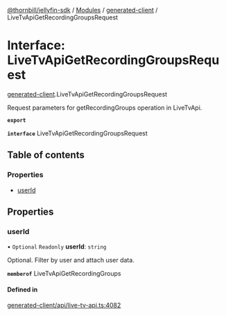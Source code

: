 [@thornbill/jellyfin-sdk](../README.md) / [Modules](../modules.md) / [generated-client](../modules/generated_client.md) / LiveTvApiGetRecordingGroupsRequest

# Interface: LiveTvApiGetRecordingGroupsRequest

[generated-client](../modules/generated_client.md).LiveTvApiGetRecordingGroupsRequest

Request parameters for getRecordingGroups operation in LiveTvApi.

**`export`**

**`interface`** LiveTvApiGetRecordingGroupsRequest

## Table of contents

### Properties

- [userId](generated_client.LiveTvApiGetRecordingGroupsRequest.md#userid)

## Properties

### userId

• `Optional` `Readonly` **userId**: `string`

Optional. Filter by user and attach user data.

**`memberof`** LiveTvApiGetRecordingGroups

#### Defined in

[generated-client/api/live-tv-api.ts:4082](https://github.com/thornbill/jellyfin-sdk-typescript/blob/c65c42e/src/generated-client/api/live-tv-api.ts#L4082)

